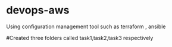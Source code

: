 # devops-aws
Using configuration management tool such as  terraform , ansible 

#Created three folders called task1,task2,task3 respectively

